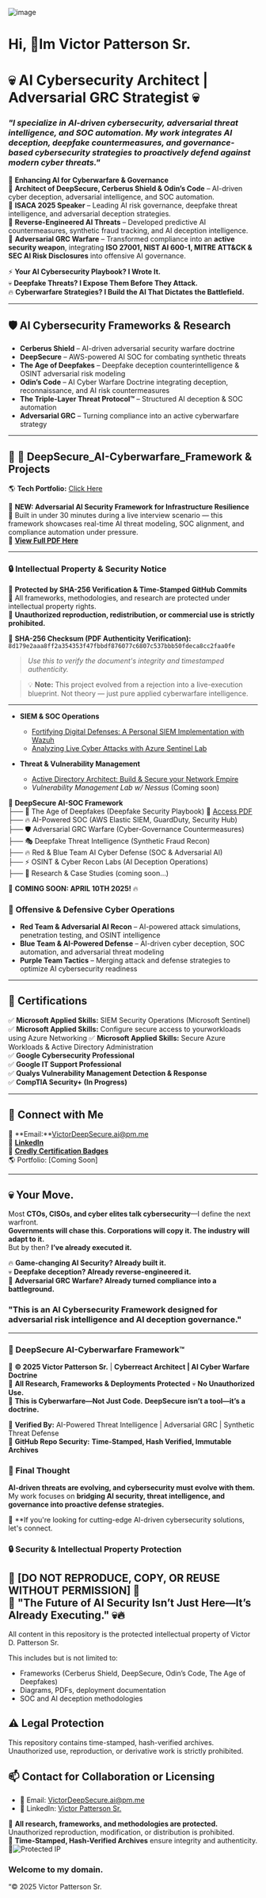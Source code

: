 ![image](https://github.com/user-attachments/assets/59e1976c-167a-4d6a-b90e-87528ae1684e)


<h1>Hi, 🔹Im Victor Patterson Sr.

# 💀 AI Cybersecurity Architect | Adversarial GRC Strategist 💀  
### *"I specialize in **AI-driven cybersecurity, adversarial threat intelligence, and SOC automation.** My work integrates **AI deception, deepfake countermeasures, and governance-based cybersecurity strategies** to proactively defend against modern cyber threats."*


🚀 **Enhancing AI for Cyberwarfare & Governance**  
🔹 **Architect of DeepSecure, Cerberus Shield & Odin’s Code** – AI-driven cyber deception, adversarial intelligence, and SOC automation.  
🔹 **ISACA 2025 Speaker** – Leading AI risk governance, deepfake threat intelligence, and adversarial deception strategies.  
🔹 **Reverse-Engineered AI Threats** – Developed predictive AI countermeasures, synthetic fraud tracking, and AI deception intelligence.  
🔹 **Adversarial GRC Warfare** – Transformed compliance into an **active security weapon**, integrating **ISO 27001, NIST AI 600-1, MITRE ATT&CK & SEC AI Risk Disclosures** into offensive AI governance.  

⚡ **Your AI Cybersecurity Playbook? I Wrote It.**  
💀 **Deepfake Threats? I Expose Them Before They Attack.**  
🔥 **Cyberwarfare Strategies? I Build the AI That Dictates the Battlefield.**  

---

## 🛡 **AI Cybersecurity Frameworks & Research**
- **Cerberus Shield** – AI-driven adversarial security warfare doctrine  
- **DeepSecure** – AWS-powered AI SOC for combating synthetic threats  
- **The Age of Deepfakes** – Deepfake deception counterintelligence & OSINT adversarial risk modeling  
- **Odin’s Code** – AI Cyber Warfare Doctrine integrating deception, reconnaissance, and AI risk countermeasures  
- **The Triple-Layer Threat Protocol™** – Structured AI deception & SOC automation  
- **Adversarial GRC** – Turning compliance into an active cyberwarfare strategy  


---
## 📂 🚀 DeepSecure_AI-Cyberwarfare_Framework & Projects

🌎 **Tech Portfolio:** [Click Here](https://github.com/Vtec87/Vtech87/blob/MasterVic/README.md)

📄 **NEW: Adversarial AI Security Framework for Infrastructure Resilience**  
🧠 Built in under 30 minutes during a live interview scenario — this framework showcases real-time AI threat modeling, SOC alignment, and compliance automation under pressure.  
🔗 **[View Full PDF Here](https://github.com/Vtec87/Vtech87/blob/MasterVic/Adversarial%20AI%20Security%20Framework%20for%20Infrastructure%20Resilience_.pdf)**

---
### 🔒 Intellectual Property & Security Notice  
🚨 **Protected by SHA-256 Verification & Time-Stamped GitHub Commits**  
🔐 All frameworks, methodologies, and research are protected under intellectual property rights.  
🚫 **Unauthorized reproduction, redistribution, or commercial use is strictly prohibited.**

📌 **SHA-256 Checksum (PDF Authenticity Verification):**  
`8d179e2aaa8ff2a354353f47fbbdf876077c6807c537bbb50fdeca8cc2faa0fe`  
> *Use this to verify the document's integrity and timestamped authenticity.*

> 💡 **Note:** This project evolved from a rejection into a live-execution blueprint. Not theory — just pure applied cyberwarfare intelligence.

---

- **SIEM & SOC Operations**  
  - [Fortifying Digital Defenses: A Personal SIEM Implementation with Wazuh](https://github.com/Vtec87/SIEMHomeLab/blob/main/README.md)  
  - [Analyzing Live Cyber Attacks with Azure Sentinel Lab](https://github.com/Vtec87/Analyzing-Live-Cyber-Attacks-with-Azure-Sentinel-Lab)

- **Threat & Vulnerability Management**  
  - [Active Directory Architect: Build & Secure your Network Empire](https://github.com/Vtec87/Active-Directory-Architect-Build-Secure-your-Network-Empire-)  
  - *Vulnerability Management Lab w/ Nessus* (Coming soon)

📂 **DeepSecure AI-SOC Framework**  
   ├── 🚀 The Age of Deepfakes (Deepfake Security Playbook) 🔗 [Access PDF](https://github.com/Vtec87/Vtech87/blob/MasterVic/%F0%9F%9A%80%20GitHub%20The%20Age%20of%20Deepfakes_%20Protecting%20Your%20Digital%20Ecosystems%20with%20a%20GRC%20Approach.pdf)  
   ├── 🔥 AI-Powered SOC (AWS Elastic SIEM, GuardDuty, Security Hub)  
   ├── 🛡 Adversarial GRC Warfare (Cyber-Governance Countermeasures)  
   ├── 🎭 Deepfake Threat Intelligence (Synthetic Fraud Recon)  
   ├── 🔥 Red & Blue Team AI Cyber Defense (SOC & Adversarial AI)  
   ├── ⚡ OSINT & Cyber Recon Labs (AI Deception Operations)  
   ├── 📜 Research & Case Studies (coming soon...)

📆 **COMING SOON: APRIL 10TH 2025!** 🔥


### 🔹 **Offensive & Defensive Cyber Operations**
- **Red Team & Adversarial AI Recon** – AI-powered attack simulations, penetration testing, and OSINT intelligence  
- **Blue Team & AI-Powered Defense** – AI-driven cyber deception, SOC automation, and adversarial threat modeling  
- **Purple Team Tactics** – Merging attack and defense strategies to optimize AI cybersecurity readiness  


---
## **📜 Certifications**
✅ **Microsoft Applied Skills:** SIEM Security Operations (Microsoft Sentinel)
✅ **Microsoft Applied Skills:** Configure secure access to yourworkloads using Azure Networking
✅ **Microsoft Applied Skills:** Secure Azure Workloads & Active Directory Administration  
✅ **Google Cybersecurity Professional**  
✅ **Google IT Support Professional**  
✅ **Qualys Vulnerability Management Detection & Response**  
✅ **CompTIA Security+ (In Progress)**  

---
## **🚀 Connect with Me**
📧 **Email:**VictorDeepSecure.ai@pm.me  
🔗 **[LinkedIn](https://www.linkedin.com/in/victor-patterson-b86abb4b/)**  
📜 **[Credly Certification Badges](https://www.credly.com/users/victor-patterson.68d5e641)**  
🌎 Portfolio: [Coming Soon]


---
## **💀 Your Move.**
Most **CTOs, CISOs, and cyber elites talk cybersecurity**—I define the next warfront.  
**Governments will chase this. Corporations will copy it. The industry will adapt to it.**  
But by then? **I’ve already executed it.**  

🔥 **Game-changing AI Security? Already built it.**  
💀 **Deepfake deception? Already reverse-engineered it.**  
🚀 **Adversarial GRC Warfare? Already turned compliance into a battleground.**  

### **"This is an AI Cybersecurity Framework designed for adversarial risk intelligence and AI deception governance."**  

---
### 🚀 DeepSecure AI-Cyberwarfare Framework™  
🔹 **© 2025 Victor Patterson Sr.** | **Cyberreact Architect | AI Cyber Warfare Doctrine**  
🔹 **All Research, Frameworks & Deployments Protected** 💀 **No Unauthorized Use.**  
🔹 **This is Cyberwarfare—Not Just Code.** **DeepSecure isn’t a tool—it’s a doctrine.**  

📌 **Verified By:** AI-Powered Threat Intelligence | Adversarial GRC | Synthetic Threat Defense  
📌 **GitHub Repo Security:** **Time-Stamped, Hash Verified, Immutable Archives**

### **🔹 Final Thought**
**AI-driven threats are evolving, and cybersecurity must evolve with them.**  
My work focuses on **bridging AI security, threat intelligence, and governance into proactive defense strategies.**  

📂 **If you're looking for cutting-edge AI-driven cybersecurity solutions, let's connect.

### **🔒 Security & Intellectual Property Protection**  
**🔺 [DO NOT REPRODUCE, COPY, OR REUSE WITHOUT PERMISSION] 🔺**  
🚀 **"The Future of AI Security Isn’t Just Here—It’s Already Executing."** 💀🔥  
---

All content in this repository is the protected intellectual property of Victor D. Patterson Sr.

This includes but is not limited to:  
- Frameworks (Cerberus Shield, DeepSecure, Odin’s Code, The Age of Deepfakes)  
- Diagrams, PDFs, deployment documentation  
- SOC and AI deception methodologies

## ⚠️ Legal Protection  
This repository contains time-stamped, hash-verified archives. Unauthorized use, reproduction, or derivative work is strictly prohibited.

## 📫 Contact for Collaboration or Licensing
- 📧 Email: VictorDeepSecure.ai@pm.me  
- 🔗 LinkedIn: [Victor Patterson Sr.](https://www.linkedin.com/in/victor-patterson-b86abb4b/)

📌 **All research, frameworks, and methodologies are protected.** Unauthorized reproduction, modification, or distribution is prohibited.  
📌 **Time-Stamped, Hash-Verified Archives** ensure integrity and authenticity.  
📌![Protected IP](https://img.shields.io/badge/Protected-IP-red?style=for-the-badge)


### **Welcome to my domain.**  

“© 2025 Victor Patterson Sr.


